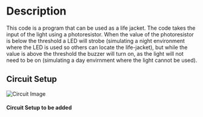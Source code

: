 # Description
This code is a program that can be used as a life jacket. The code takes the input of the light using a photoresistor. When the value of the photoresistor is below the threshold a
LED will strobe (simulating a night environment where the LED is used so others can locate the life-jacket), but while the value is above the threshold the buzzer will turn on, as the light 
will not need to be on (simulating a day envirnment where the light cannot be used).

## Circuit Setup

![Circuit Image](https://i.ibb.co/0qtCjK9/cap1.png)
#### Circuit Setup to be added
